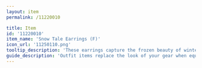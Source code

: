 ```yaml
---
layout: item
permalink: /11220010

title: Item
id: '11220010'
item_name: 'Snow Tale Earrings (F)'
icon_url: '11250110.png'
tooltip_description: 'These earrings capture the frozen beauty of winter.'
guide_description: 'Outfit items replace the look of your gear when equipped.'
---
```

